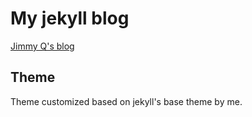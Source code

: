 # My jekyll blog

[Jimmy Q's blog](https://jimmyqsc.github.io)

## Theme 
Theme customized based on jekyll's base theme by me.
